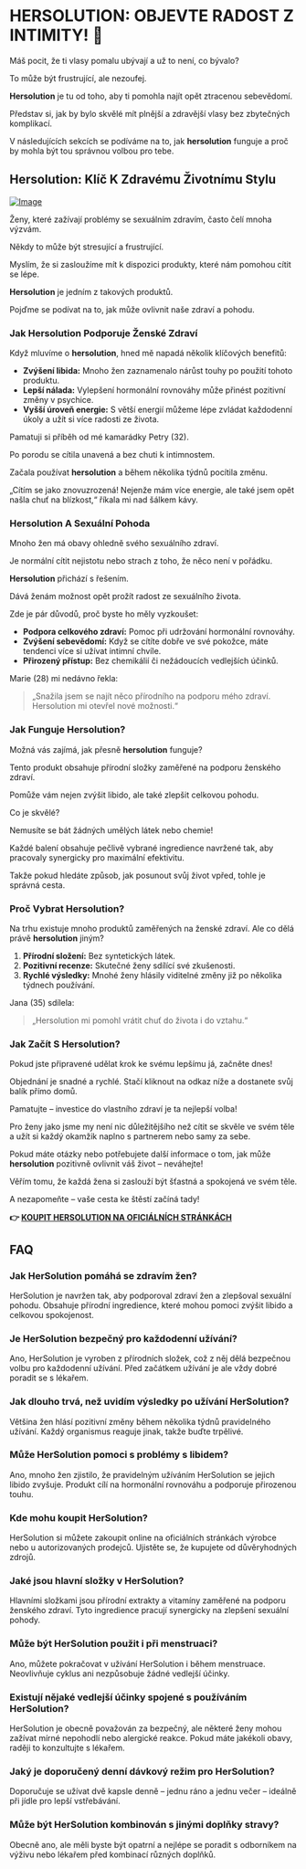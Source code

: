 # HERSOLUTION: OBJEVTE RADOST Z INTIMITY! 💖

Máš pocit, že ti vlasy pomalu ubývají a už to není, co bývalo? 

To může být frustrující, ale nezoufej. 

**Hersolution** je tu od toho, aby ti pomohla najít opět ztracenou sebevědomí. 

Představ si, jak by bylo skvělé mít plnější a zdravější vlasy bez zbytečných komplikací. 

V následujících sekcích se podíváme na to, jak **hersolution** funguje a proč by mohla být tou správnou volbou pro tebe.

## Hersolution: Klíč K Zdravému Životnímu Stylu

[![Image](https://www2.sellhealth.com/231/hersol180x200_A.jpg)](https://gchaffi.com/A2eccF5o)

Ženy, které zažívají problémy se sexuálním zdravím, často čelí mnoha výzvám. 

Někdy to může být stresující a frustrující.

Myslím, že si zasloužíme mít k dispozici produkty, které nám pomohou cítit se lépe.

**Hersolution** je jedním z takových produktů. 

Pojďme se podívat na to, jak může ovlivnit naše zdraví a pohodu.

### Jak Hersolution Podporuje Ženské Zdraví

Když mluvíme o **hersolution**, hned mě napadá několik klíčových benefitů:

- **Zvýšení libida:** Mnoho žen zaznamenalo nárůst touhy po použití tohoto produktu.
- **Lepší nálada:** Vylepšení hormonální rovnováhy může přinést pozitivní změny v psychice.
- **Vyšší úroveň energie:** S větší energií můžeme lépe zvládat každodenní úkoly a užít si více radosti ze života.

Pamatuji si příběh od mé kamarádky Petry (32). 

Po porodu se cítila unavená a bez chuti k intimnostem. 

Začala používat **hersolution** a během několika týdnů pocítila změnu. 

„Cítím se jako znovuzrozená! Nejenže mám více energie, ale také jsem opět našla chuť na blízkost,“ říkala mi nad šálkem kávy.

### Hersolution A Sexuální Pohoda

Mnoho žen má obavy ohledně svého sexuálního zdraví. 

Je normální cítit nejistotu nebo strach z toho, že něco není v pořádku. 

**Hersolution** přichází s řešením.

Dává ženám možnost opět prožít radost ze sexuálního života. 

Zde je pár důvodů, proč byste ho měly vyzkoušet:

- **Podpora celkového zdraví:** Pomoc při udržování hormonální rovnováhy.
- **Zvýšení sebevědomí:** Když se cítíte dobře ve své pokožce, máte tendenci více si užívat intimní chvíle.
- **Přirozený přístup:** Bez chemikálií či nežádoucích vedlejších účinků.

Marie (28) mi nedávno řekla: 
> „Snažila jsem se najít něco přírodního na podporu mého zdraví. Hersolution mi otevřel nové možnosti.“

### Jak Funguje Hersolution?

Možná vás zajímá, jak přesně **hersolution** funguje? 

Tento produkt obsahuje přírodní složky zaměřené na podporu ženského zdraví.

Pomůže vám nejen zvýšit libido, ale také zlepšit celkovou pohodu.

Co je skvělé?

Nemusíte se bát žádných umělých látek nebo chemie!

Každé balení obsahuje pečlivě vybrané ingredience navržené tak, aby pracovaly synergicky pro maximální efektivitu.

Takže pokud hledáte způsob, jak posunout svůj život vpřed, tohle je správná cesta.

### Proč Vybrat Hersolution?

Na trhu existuje mnoho produktů zaměřených na ženské zdraví. Ale co dělá právě **hersolution** jiným? 

1. **Přírodní složení:** Bez syntetických látek.
2. **Pozitivní recenze:** Skutečné ženy sdílící své zkušenosti.
3. **Rychlé výsledky:** Mnohé ženy hlásily viditelné změny již po několika týdnech používání.

Jana (35) sdílela:
> „Hersolution mi pomohl vrátit chuť do života i do vztahu.“

### Jak Začít S Hersolution?

Pokud jste připravené udělat krok ke svému lepšímu já, začněte dnes! 

Objednání je snadné a rychlé. Stačí kliknout na odkaz níže a dostanete svůj balík přímo domů.

Pamatujte – investice do vlastního zdraví je ta nejlepší volba!

Pro ženy jako jsme my není nic důležitějšího než cítit se skvěle ve svém těle a užít si každý okamžik naplno s partnerem nebo samy za sebe.


Pokud máte otázky nebo potřebujete další informace o tom, jak může **hersolution** pozitivně ovlivnit váš život – neváhejte!

Věřím tomu, že každá žena si zaslouží být šťastná a spokojená ve svém těle.


A nezapomeňte – vaše cesta ke štěstí začíná tady!



**👉 [KOUPIT HERSOLUTION NA OFICIÁLNÍCH STRÁNKÁCH](https://gchaffi.com/A2eccF5o)**

## FAQ

### Jak HerSolution pomáhá se zdravím žen?
HerSolution je navržen tak, aby podporoval zdraví žen a zlepšoval sexuální pohodu. Obsahuje přírodní ingredience, které mohou pomoci zvýšit libido a celkovou spokojenost.

### Je HerSolution bezpečný pro každodenní užívání?
Ano, HerSolution je vyroben z přírodních složek, což z něj dělá bezpečnou volbu pro každodenní užívání. Před začátkem užívání je ale vždy dobré poradit se s lékařem.

### Jak dlouho trvá, než uvidím výsledky po užívání HerSolution?
Většina žen hlásí pozitivní změny během několika týdnů pravidelného užívání. Každý organismus reaguje jinak, takže buďte trpělivé.

### Může HerSolution pomoci s problémy s libidem?
Ano, mnoho žen zjistilo, že pravidelným užíváním HerSolution se jejich libido zvyšuje. Produkt cílí na hormonální rovnováhu a podporuje přirozenou touhu.

### Kde mohu koupit HerSolution?
HerSolution si můžete zakoupit online na oficiálních stránkách výrobce nebo u autorizovaných prodejců. Ujistěte se, že kupujete od důvěryhodných zdrojů.

### Jaké jsou hlavní složky v HerSolution?
Hlavními složkami jsou přírodní extrakty a vitamíny zaměřené na podporu ženského zdraví. Tyto ingredience pracují synergicky na zlepšení sexuální pohody.

### Může být HerSolution použit i při menstruaci?
Ano, můžete pokračovat v užívání HerSolution i během menstruace. Neovlivňuje cyklus ani nezpůsobuje žádné vedlejší účinky.

### Existují nějaké vedlejší účinky spojené s používáním HerSolution?
HerSolution je obecně považován za bezpečný, ale některé ženy mohou zažívat mírné nepohodlí nebo alergické reakce. Pokud máte jakékoli obavy, raději to konzultujte s lékařem.

### Jaký je doporučený denní dávkový režim pro HerSolution?
Doporučuje se užívat dvě kapsle denně – jednu ráno a jednu večer – ideálně při jídle pro lepší vstřebávání.

### Může být HerSolution kombinován s jinými doplňky stravy?
Obecně ano, ale měli byste být opatrní a nejlépe se poradit s odborníkem na výživu nebo lékařem před kombinací různých doplňků.